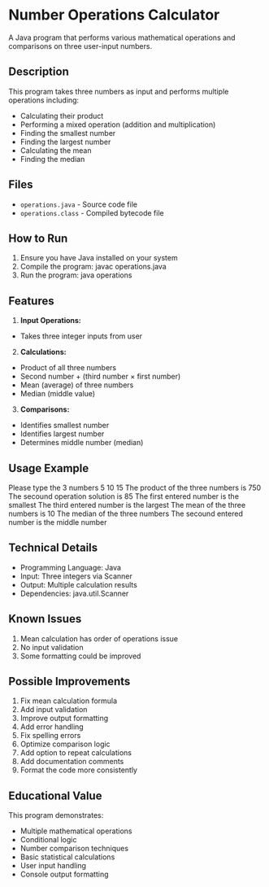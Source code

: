 # Number Operations Calculator

A Java program that performs various mathematical operations and comparisons on three user-input numbers.

## Description

This program takes three numbers as input and performs multiple operations including:
- Calculating their product
- Performing a mixed operation (addition and multiplication)
- Finding the smallest number
- Finding the largest number
- Calculating the mean
- Finding the median

## Files
- `operations.java` - Source code file
- `operations.class` - Compiled bytecode file

## How to Run

1. Ensure you have Java installed on your system
2. Compile the program:
javac operations.java
3. Run the program:
java operations

## Features

1. **Input Operations:**
- Takes three integer inputs from user

2. **Calculations:**
- Product of all three numbers
- Second number + (third number × first number)
- Mean (average) of three numbers
- Median (middle value)

3. **Comparisons:**
- Identifies smallest number
- Identifies largest number
- Determines middle number (median)

## Usage Example
Please type the 3 numbers
5 10 15
The product of the three numbers is
750
The secound operation solution is
85
The first entered number is the smallest
The third entered number is the largest
The mean of the three numbers is
10
The median of the three numbers
The secound entered number is the middle number

## Technical Details

- Programming Language: Java
- Input: Three integers via Scanner
- Output: Multiple calculation results
- Dependencies: java.util.Scanner

## Known Issues

1. Mean calculation has order of operations issue
2. No input validation
3. Some formatting could be improved

## Possible Improvements

1. Fix mean calculation formula
2. Add input validation
3. Improve output formatting
4. Add error handling
5. Fix spelling errors
6. Optimize comparison logic
7. Add option to repeat calculations
8. Add documentation comments
9. Format the code more consistently

## Educational Value

This program demonstrates:
- Multiple mathematical operations
- Conditional logic
- Number comparison techniques
- Basic statistical calculations
- User input handling
- Console output formatting
